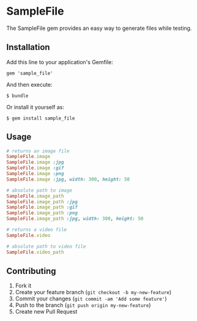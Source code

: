 # SampleFile

The SampleFile gem provides an easy way to generate files while testing.

## Installation

Add this line to your application's Gemfile:

    gem 'sample_file'

And then execute:

    $ bundle

Or install it yourself as:

    $ gem install sample_file

## Usage

```ruby
# returns an image file
SampleFile.image 
SampleFile.image :jpg
SampleFile.image :gif
SampleFile.image :png
SampleFile.image :jpg, width: 300, height: 50

# absolute path to image
SampleFile.image_path 
SampleFile.image_path :jpg
SampleFile.image_path :gif
SampleFile.image_path :png
SampleFile.image_path :jpg, width: 300, height: 50

# returns a video file
SampleFile.video

# absolute path to video file
SampleFile.video_path 

```

## Contributing

1. Fork it
2. Create your feature branch (`git checkout -b my-new-feature`)
3. Commit your changes (`git commit -am 'Add some feature'`)
4. Push to the branch (`git push origin my-new-feature`)
5. Create new Pull Request

